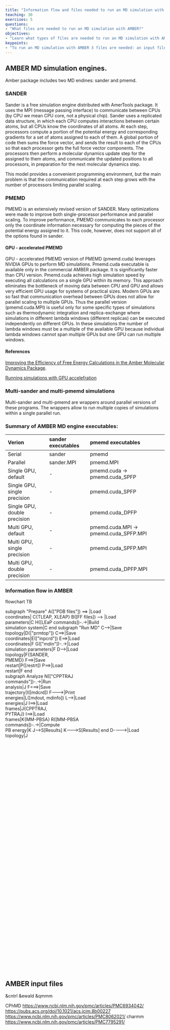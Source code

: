 ```yaml
---
title: "Information flow and files needed to run an MD simulation with AMBER"
teaching: 30
exercises: 5
questions:
- "What files are needed to run an MD simulation with AMBER?"
objectives:
- "Learn what types of files are needed to run an MD simulation with AMBER"
keypoints:
- "To run an MD simulation with AMBER 3 files are needed: an input file, a parameter file, and a file describing coordinates/velocities . "
---
```


## AMBER MD simulation engines.
Amber package includes two MD endines: sander and pmemd.

### SANDER
Sander is a free simulation engine distributed with AmerTools package. It uses the MPI (message passing interface) to communicate between CPUs (by CPU we mean CPU core, not a physical chip). Sander uses a replicated data structure, in which each CPU computes interactions between certain atoms, but all CPUs know the coordinates of all atoms. At each step, processors compute a portion of the potential energy and corresponding gradients for a set of atoms assigned to each of them. A global portion of code then sums the force vector, and sends the result to each of the CPUs so that each processor gets the full force vector components. The processors then perform a molecular dynamics update step for the assigned to them atoms, and communicate the updated positions to all processors, in preparation for the next molecular dynamics step.

This model provides a convenient programming environment, but the main problem is that the communication required at each step grows with the number of processors limiting parallel scaling. 

### PMEMD
PMEMD is an extensively revised version of SANDER. Many optimizations were made to improve both single-processor performance and parallel scaling. To improve performance, PMEMD communicates to each processor only the coordinate information necessary for computing the pieces of the potential energy assigned to it. This code, however, does not support all of the options found in sander.  

#### GPU - accelerated PMEMD
GPU - accelerated PMEMD version of PMEMD (pmemd.cuda) leverages NVIDIA GPUs to perform MD simulations. Pmemd.cuda executable is available only in the commercial AMBER package. It is significantly faster than CPU version. Pmemd.cuda achieves high simulation speed by executing all calculations on a single GPU within its memory. This approach eliminates the bottleneck of moving data between CPU and GPU and allows very efficient GPU usage for systems of practical sizes. Modern GPUs are so fast that communication overhead between GPUs does not allow for parallel scaling to multiple GPUs. Thus the parallel version (pmemd.cuda.MPI) is useful only for some specific types of simulations such as thermodynamic integration and replica-exchange where simulations in different lambda windows (different replicas) can be executed independently on different GPUs. In these simulations the number of lambda windows must be a multiple of the available GPU because individual lambda windows cannot span multiple GPUs but one GPU can run multiple windows.   

#### References
[Improving the Efficiency of Free Energy Calculations in the Amber Molecular Dynamics Package](https://www.ncbi.nlm.nih.gov/pmc/articles/PMC3811123/).  

[Running simulations with GPU accelefration](https://ambermd.org/GPUSupport.php)


### Multi-sander and multi-pmemd simulations
Multi-sander and multi-pmemd are wrappers around parallel versions of these programs. The wrappers allow to run multiple copies of simulations within a single parallel run. 

### Summary of AMBER MD engine executables: 

|  Verion     | sander executables|  pmemd executables|  
|:---|:---|:---|
|Serial | sander  | pmemd|      |
|Parallel | sander.MPI  | pmemd.MPI|   
|Single GPU, default| -  | pmemd.cuda -> pmemd.cuda_SPFP|
|Single GPU, single precision| -  | pmemd.cuda_SPFP|   
|Single GPU, double precision| -  | pmemd.cuda_DPFP|
|Multi GPU, default| -  | pmemd.cuda.MPI -> pmemd.cuda_SPFP.MPI|
|Multi GPU, single precision| -  | pmemd.cuda_SPFP.MPI|   
|Multi GPU, double precision| -  | pmemd.cuda_DPFP.MPI|


### Information flow in AMBER
<div class="mermaid" style="height: 30%">
flowchart TB

subgraph "Prepare"
    A(["PDB files"]) ==> |Load <br/>coordinates| C{TLEAP, XLEAP}
    B([FF files]) --> |Load <br/>parameters|C
    H([LEaP commands])-.->|Build <br/>simulation system|C
end
subgraph "Run MD"
    C-->|Save <br/>topology|D(["prmtop"])
    C==>|Save <br/>coordinates|E(["inpcrd"])
    E==>|Load <br/>coordinates|F
    G(["mdin"])-.->|Load <br/>simulation parameters|F
    D-->|Load <br/>topology|F{SANDER, <br/>PMEMD}
    F==>|Save <br/>restart|P([restrt])
    P==>|Load <br/>restart|F
end   
subgraph Analyze 
    N(["CPPTRAJ <br/>commands"])-.->|Run <br/>analysis|J 
    F===>|Save <br/>trajectory|I([mdcrd])
    F--->|Print <br/>energies|L([mdout, mdinfo])
    L-->|Load <br/>energies|J
    I==>|Load <br/>frames|J{CPPTRAJ, <br/> PYTRAJ}
    I==>|Load <br/>frames|K{MM-PBSA}
    R([MM-PBSA <br/>commands])-.->|Compute <br/> PB energy|K
    J-->S[Results]
    K--->S[Results]
end
    D---->|Load <br/>topology|J
</div>


## AMBER input files
&cntrl
&ewald
&qmmm




CPhMD
https://www.ncbi.nlm.nih.gov/pmc/articles/PMC6934042/
https://pubs.acs.org/doi/10.1021/acs.jcim.8b00227
https://www.ncbi.nlm.nih.gov/pmc/articles/PMC8062021/ charmm
https://www.ncbi.nlm.nih.gov/pmc/articles/PMC7795291/
